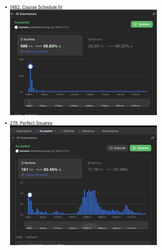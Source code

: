 - [1462. Course Schedule IV](https://leetcode.com/problems/course-schedule-iv/description/)
![image](./1462.png)

- [279. Perfect Squares](https://leetcode.com/problems/perfect-squares/description/)
![image](./279.png)